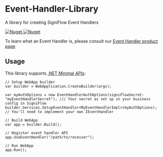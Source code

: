 # Event-Handler-Library
A library for creating SigniFlow Event Handlers

[![Nuget](https://img.shields.io/nuget/v/SigniFlow.EventHandler) ![Nuget](https://img.shields.io/nuget/dt/SigniFlow.EventHandler)](https://www.nuget.org/packages/SigniFlow.EventHandler/)

To learn what an Event Handler is, please consult our [Event Handler product page](https://www.signiflow.com/connect-with-eventhandler/)

## Usage

This library supports [.NET Minimal APIs](https://learn.microsoft.com/en-us/aspnet/core/fundamentals/minimal-apis?view=aspnetcore-8.0):

```CSharp
// Setup WebApp builder
var builder = WebApplication.CreateBuilder(args);

var myAuthOptions = new EventHandlerAuthOptions(signiFlowSecret: "myEventHandlerSecret"); /// Your secret as set up in your business config in SigniFlow
builder.Services.SetupEventHandler<MyEventHandlerImpl>(myAuthOptions); // You'll need to implement your own IEventHandler

// Build WebApp
var app = builder.Build();

// Register event handler API
app.UseEventHandler("/path/to/receiver");

// Run WebApp
app.Run();
```